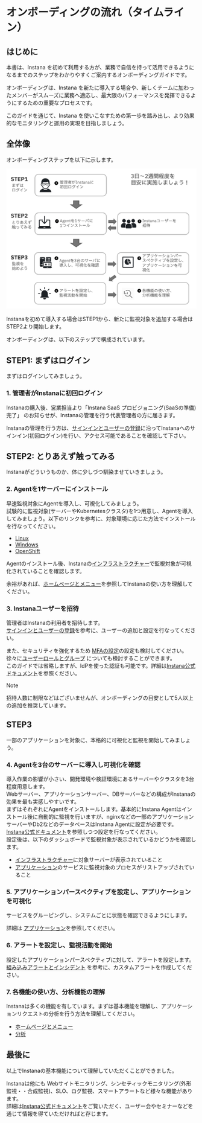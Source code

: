 # オンボーディングの流れ（タイムライン）

## はじめに

本書は、Instana を初めて利用する方が、業務で自信を持って活用できるようになるまでのステップをわかりやすくご案内するオンボーディングガイドです。

オンボーディングは、Instana を新たに導入する場合や、新しくチームに加わったメンバーがスムーズに業務へ適応し、最大限のパフォーマンスを発揮できるようにするための重要なプロセスです。

このガイドを通じて、Instana を使いこなすための第一歩を踏み出し、より効果的なモニタリングと運用の実現を目指しましょう。

## 全体像

オンボーディングステップを以下に示します。

![ステップ](./images/image1.png "ステップ")

Instanaを初めて導入する場合はSTEP1から、新たに監視対象を追加する場合はSTEP2より開始します。

オンボーディングは、以下のステップで構成されています。

## STEP1: まずはログイン

まずはログインしてみましょう。

### 1. 管理者がInstanaに初回ログイン

Instanaの購入後、営業担当より「Instana SaaS プロビジョニング(SaaSの準備)完了」 のお知らせが、Instanaの管理を行う代表管理者の方に届きます。

Instanaの管理を行う方は、[サインインとユーザーの登録](../../account_set_up/user_registration/)に沿ってInstanaへのサインイン(初回ログイン)を行い、アクセス可能であることを確認して下さい。

## STEP2: とりあえず触ってみる

Instanaがどういうものか、体に少しづつ馴染ませていきましょう。

### 2. Agentを1サーバーにインストール

早速監視対象にAgentを導入し、可視化してみましょう。  
試験的に監視対象(サーバーやKubernetesクラスタ)を1つ用意し、Agentを導入してみましょう。以下のリンクを参考に、対象環境に応じた方法でインストールを行なってください。

- [Linux](../../instana_agent_installation/linux_one_liner/)
- [Windows](../../instana_agent_installation/windows_agent/)
- [OpenShift](../../instana_agent_installation/openshift_operator/)

Agentのインストール後、Instanaの[インフラストラクチャー](../../guide_of_main_features/infrastructure/)で監視対象が可視化されていることを確認します。

余裕があれば、[ホームページとメニュー](../../guide_of_main_features/homepage/)を参照してInstanaの使い方を理解してください。

### 3. Instanaユーザーを招待

管理者はInstanaの利用者を招待します。  
 [サインインとユーザーの登録](../../account_set_up/user_registration/)を参考に、ユーザーの追加と設定を行なってください。  

また、セキュリティを強化するため [MFAの設定](../../account_set_up/setting_of_MFA/)の設定も検討してください。  
徐々に[ユーザーロールとグループ](../../account_set_up/user_roles_and_groups/) についても検討することができます。  
このガイドでは省略しますが、IdPを使った認証も可能です。詳細は[Instana公式ドキュメント](https://www.ibm.com/docs/ja/instana-observability/current?topic=instana-configuring-authentication)を参照ください。

> [!NOTE]
> 招待人数に制限などはございませんが、オンボーディングの目安として5人以上の追加を推奨しています。

## STEP3

一部のアプリケーションを対象に、本格的に可視化と監視を開始してみましょう。

### 4. Agentを3台のサーバーに導入し可視化を確認

導入作業の影響が小さい、開発環境や検証環境にあるサーバーやクラスタを3台程度用意します。  
Webサーバー、アプリケーションサーバー、DBサーバーなどの構成がInstanaの効果を最も実感しやすいです。  
まずはそれぞれにAgentをインストールします。基本的にInstana Agentはインストール後に自動的に監視を行いますが、nginxなどの一部のアプリケーションサーバーやDb2などのデータベースはInstana Agentに設定が必要です。  
[Instana公式ドキュメント](https://www.ibm.com/docs/ja/instana-observability/current)を参照しつつ設定を行なってください。  
設定後は、以下のダッシュボードで監視対象が表示されているかどうかを確認します。

- [インフラストラクチャー](../../guide_of_main_features/infrastructure/)に対象サーバーが表示されていること
- [アプリケーション](../../guide_of_main_features/application/)のサービスに監視対象のプロセスがリストアップされていること

### 5. アプリケーションパースペクティブを設定し、アプリケーションを可視化

サービスをグルーピングし、システムごとに状態を確認できるようにします。

詳細は [アプリケーション](../../guide_of_main_features/application/)を参照してください。

### 6. アラートを設定し、監視活動を開始

設定したアプリケーションパースペクティブに対して、アラートを設定します。  
[組み込みアラートとインシデント](../../guide_of_main_features/builtin_alerts_and_incidents/) を参考に、カスタムアラートを作成してください。

### 7. 各機能の使い方、分析機能の理解

Instanaは多くの機能を有しています。まずは基本機能を理解し、アプリケーションリクエストの分析を行う方法を理解してください。

- [ホームページとメニュー](../../guide_of_main_features/homepage/)
- [分析](../../guide_of_main_features/analysis/)

## 最後に

以上でInstanaの基本機能について理解していただくことができました。

Instanaは他にも Webサイトモニタリング、シンセティックモニタリング(外形監視・・合成監視)、SLO、ログ監視、スマートアラートなど様々な機能があります。  
詳細は[Instana公式ドキュメント](https://www.ibm.com/docs/ja/instana-observability/current)をご覧いただく、ユーザー会やセミナーなどを通じて情報を得ていただければと存じます。
